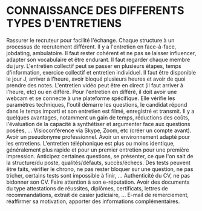 # CONNAISSANCE DES DIFFERENTS TYPES D'ENTRETIENS

Rassurer le recruteur pour facilité l'échange. Chaque structure à un processus de recrutement différent. Il y a l'entretien en face-à-face, jobdating, ambulatoire.
Il faut rester cohérent et ne pas se laisser influencer, adapter son vocabulaire et être endurant. Il faut regarder chaque membre du jury.
L'entretien collectif peut se passer en plusieurs étapes, temps d'information, exercice collectif et entretien individuel.
Il faut être disponible le jour J, arriver à l'heure, avoir bloqué plusieurs heures et avoir de quoi prendre des notes.
L'entretien vidéo peut être en direct (il faut arriver à l'heure, etc) ou en différé. Pour l'entretien en différé, il doit avoir une webcam et se connecte à une plateforme spécifique.
Elle vérifie les paramètres techniques, l'outil démarre les questions, le candidat répond dans le temps imparti et son entretien est filmé, enregistré et transmit.
Il y a quelques avantages, notamment un gain de temps, réductions des coûts, l'évaluation de la capacité à synthétiser et argumenter face aux questions posées, ...
Visioconférence via Skype, Zoom, etc (créer un compte avant). Avoir un pseudonyme professionnel.
Avoir un environnement adapté pour les entretiens. L'entretien téléphonique est plus ou moins identique, généralement plus rapide et pour un premier entretien pour une première impression.
Anticipez certaines questions, se présenter, ce que l'on sait de la structure/du poste, qualités/défauts, succès/échecs.
Des tests peuvent être faits, vérifier le chrono, ne pas rester bloquer sur une question, ne pas tricher, certains tests sont impossible à finir, ...
Authenticité du CV, ne pas bidonner son CV.
Faire attention à son e-réputation.
Avoir des documents du type attestations de réussites, diplômes, certificats, lettres de recommandations, extrait de casier judiciaire, ...
E-mail de remerciement, réaffirmer sa motivation, apporter des informations complémentaires.
